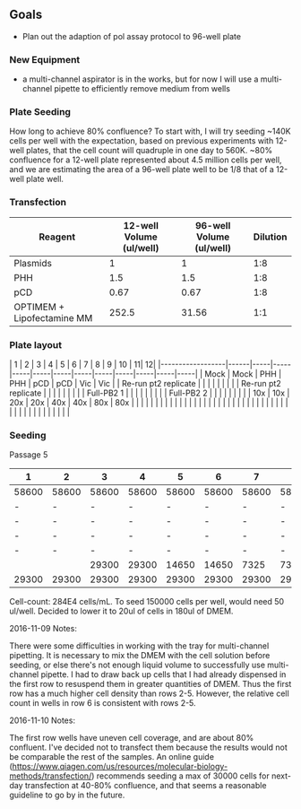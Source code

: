 ## Goals
- Plan out the adaption of pol assay protocol to 96-well plate

### New Equipment
- a multi-channel aspirator is in the works, but for now I will use a multi-channel pipette to efficiently remove medium from wells

### Plate Seeding

How long to achieve 80% confluence? To start with, I will try seeding ~140K cells per well with the expectation, based on previous experiments with 12-well plates, that the cell count will quadruple in one day to 560K. ~80% confluence for a 12-well plate represented about 4.5 million cells per well, and we are estimating the area of a 96-well plate well to be 1/8 that of a 12-well plate well.

### Transfection

| Reagent                   | 12-well Volume (ul/well) | 96-well Volume (ul/well) | Dilution |
|---------------------------|--------------------------|--------------------------|----------|
| Plasmids                  | 1                        | 1                        | 1:8      |
| PHH                       | 1.5                      | 1.5                      | 1:8      |
| pCD                       | 0.67                     | 0.67                     | 1:8      |
| OPTIMEM + Lipofectamine MM | 252.5                    | 31.56                    | 1:1      |



### Plate layout
|  1                |   2   |  3   |  4   |  5   |   6  |  7   |  8   | 9 | 10 | 11| 12|
|------------------|------|-----|-----|-----|-----|-----|-----|-----|-----|-----|-----|-----|
| Mock             | Mock | PHH | PHH | pCD | pCD | Vic | Vic |
| Re-run pt2 replicate |      |     |     |     |     |     |     |
| Re-run pt2 replicate |      |     |     |     |     |     |     |
| Full-PB2 1    |      |     |     |     |     |     |     |
| Full-PB2 2    |      |     |     |     |     |     |     |
| 10x     |   10x  |  20x   |   20x  |  40x   |  40x   |  80x   |  80x   |
|      |      |     |     |     |     |     |     |
|      |      |     |     |     |     |     |     |
|                  |      |     |     |     |     |     |     |
|                  |      |     |     |     |     |     |     |
|                  |      |     |     |     |     |     |     |


### Seeding

Passage 5

| 1      | 2       | 3      | 4      | 5      | 6      | 7      | 8      | 9      | 10     | 11     | 12     |
|--------|---------|--------|--------|--------|--------|--------|--------|--------|--------|--------|--------|
| 58600 | 58600  | 58600 | 58600 | 58600 | 58600 | 58600 | 58600  | 58600 | 58600 | 58600 | 58600 |
| -      | -       | -      | -      | -      | -      | -      | -      | -      | -      | -      | -      |
| -      | -       | -      | -      | -      | -      | -      | -      | -      | -      | -      | -      |
| -      | -       | -      | -      | -      | -      | -      | -      | -      | -      | -      | -      |
| -      | -       | -      | -      | -      | -      | -      | -      | -      | -      | -      | -      |
|  |  | 29300  | 29300   | 14650  | 14650  | 7325  | 7325  | 3663   | 3663   | 1831 | 1831 |
|  29300      |     29300    |    29300    |   29300     |   29300     |    29300    |  29300      |     29300    |    29300    |   29300     |   29300     |    29300    |

Cell-count: 284E4 cells/mL. To seed 150000 cells per well, would need 50 ul/well. Decided to lower it to 20ul of cells in 180ul of DMEM.

2016-11-09 Notes:

There were some difficulties in working with the tray for multi-channel pipetting. It is necessary to mix the DMEM with the cell solution before seeding, or else there's not enough liquid volume to successfully use multi-channel pipette. I had to draw back up cells that I had already dispensed in the first row to resuspend them in greater quantities of DMEM. Thus the first row has a much higher cell density than rows 2-5. However, the relative cell count in wells in row 6 is consistent with rows 2-5.

2016-11-10 Notes:

The first row wells have uneven cell coverage, and are about 80% confluent. I've decided not to transfect them because the results would not be comparable the rest of the samples. An online guide (https://www.qiagen.com/us/resources/molecular-biology-methods/transfection/) recommends seeding a max of 30000 cells for next-day transfection at 40-80% confluence, and that seems a reasonable guideline to go by in the future.
